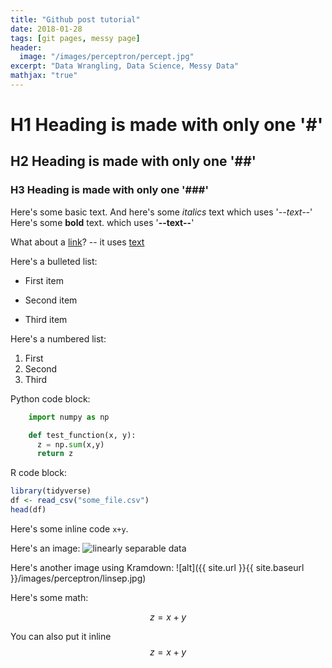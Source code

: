 ```yaml
---
title: "Github post tutorial"
date: 2018-01-28
tags: [git pages, messy page]
header:
  image: "/images/perceptron/percept.jpg"
excerpt: "Data Wrangling, Data Science, Messy Data"
mathjax: "true"
---
```


# H1 Heading is made with only one '#'
## H2 Heading is made with only one '##'
### H3 Heading is made with only one '###'

Here's some basic text.
And here's some *italics* text which uses '*--text--*'
Here's some **bold** text. which uses '**--text--**'

What about a [link](https://github.com/dataoptimal)? -- it uses [text](url)

Here's a bulleted list:
* First item
+ Second item
- Third item

Here's a numbered list:
1. First
2. Second
3. Third

Python code block:
```python
    import numpy as np

    def test_function(x, y):
      z = np.sum(x,y)
      return z
```

R code block:
```r
library(tidyverse)
df <- read_csv("some_file.csv")
head(df)
```

Here's some inline code `x+y`.

Here's an image:
<img src="{{ site.url }}{{ site.baseurl }}/images/perceptron/linsep.jpg" alt="linearly separable data">

Here's another image using Kramdown:
![alt]({{ site.url }}{{ site.baseurl }}/images/perceptron/linsep.jpg)

Here's some math:

$$z=x+y$$

You can also put it inline $$z=x+y$$
